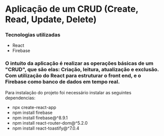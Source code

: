 # Aplicação de um CRUD (Create, Read, Update, Delete)


### Tecnologias utilizadas

- React
- Firebase

### O intuito da aplicação é realizar as operações básicas de um "CRUD", que são elas: Criação, leitura, atualização e exclusão. Com utilização do React para estruturar o front end, e o Firebase como banco de dados em tempo real.



<p> Para instalação do projeto foi necessário instalar as seguintes dependencias: </p>

<ul>
   <li>npx create-react-app</li>
   <li>npm install firebase</li>
   <li>npm install firebase@^8.9.1</li>
   <li>npm install react-router-dom@^5.2.0</li>
   <li>npm install react-toastify@^7.0.4</li>
</ul>
